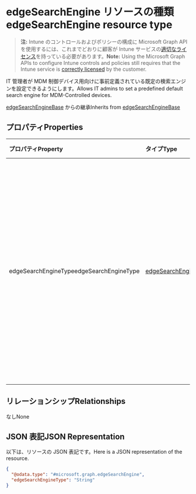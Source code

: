 # <a name="edgesearchengine-resource-type"></a><span data-ttu-id="a91f8-101">edgeSearchEngine リソースの種類</span><span class="sxs-lookup"><span data-stu-id="a91f8-101">edgeSearchEngine resource type</span></span>

> <span data-ttu-id="a91f8-102">**注:** Intune のコントロールおよびポリシーの構成に Microsoft Graph API を使用するには、これまでどおりに顧客が Intune サービスの[適切なライセンス](https://go.microsoft.com/fwlink/?linkid=839381)を持っている必要があります。</span><span class="sxs-lookup"><span data-stu-id="a91f8-102">**Note:** Using the Microsoft Graph APIs to configure Intune controls and policies still requires that the Intune service is [correctly licensed](https://go.microsoft.com/fwlink/?linkid=839381) by the customer.</span></span>

<span data-ttu-id="a91f8-103">IT 管理者が MDM 制御デバイス用向けに事前定義されている既定の検索エンジンを設定できるようにします。</span><span class="sxs-lookup"><span data-stu-id="a91f8-103">Allows IT admins to set a predefined default search engine for MDM-Controlled devices.</span></span>

<span data-ttu-id="a91f8-104">[edgeSearchEngineBase](../resources/intune_deviceconfig_edgesearchenginebase.md) からの継承</span><span class="sxs-lookup"><span data-stu-id="a91f8-104">Inherits from [edgeSearchEngineBase](../resources/intune_deviceconfig_edgesearchenginebase.md)</span></span>

## <a name="properties"></a><span data-ttu-id="a91f8-105">プロパティ</span><span class="sxs-lookup"><span data-stu-id="a91f8-105">Properties</span></span>
|<span data-ttu-id="a91f8-106">プロパティ</span><span class="sxs-lookup"><span data-stu-id="a91f8-106">Property</span></span>|<span data-ttu-id="a91f8-107">タイプ</span><span class="sxs-lookup"><span data-stu-id="a91f8-107">Type</span></span>|<span data-ttu-id="a91f8-108">説明</span><span class="sxs-lookup"><span data-stu-id="a91f8-108">Description</span></span>|
|:---|:---|:---|
|<span data-ttu-id="a91f8-109">edgeSearchEngineType</span><span class="sxs-lookup"><span data-stu-id="a91f8-109">edgeSearchEngineType</span></span>|[<span data-ttu-id="a91f8-110">edgeSearchEngineType</span><span class="sxs-lookup"><span data-stu-id="a91f8-110">edgeSearchEngineType</span></span>](../resources/intune_deviceconfig_edgesearchenginetype.md)|<span data-ttu-id="a91f8-p101">MDM 管理対象デバイス用の定義済みの既定の検索エンジンを設定するのには、IT 管理者を使用できます。使用可能な値: `default`、 `bing`。</span><span class="sxs-lookup"><span data-stu-id="a91f8-p101">Allows IT admins to set a predefined default search engine for MDM-Controlled devices. The possible values are: `default`, `bing`.</span></span>|

## <a name="relationships"></a><span data-ttu-id="a91f8-113">リレーションシップ</span><span class="sxs-lookup"><span data-stu-id="a91f8-113">Relationships</span></span>
<span data-ttu-id="a91f8-114">なし</span><span class="sxs-lookup"><span data-stu-id="a91f8-114">None</span></span>
## <a name="json-representation"></a><span data-ttu-id="a91f8-115">JSON 表記</span><span class="sxs-lookup"><span data-stu-id="a91f8-115">JSON Representation</span></span>
<span data-ttu-id="a91f8-116">以下は、リソースの JSON 表記です。</span><span class="sxs-lookup"><span data-stu-id="a91f8-116">Here is a JSON representation of the resource.</span></span>
<!--{
  "blockType": "resource",
  "@odata.type": "microsoft.graph.edgeSearchEngine"
}-->
``` json
{
  "@odata.type": "#microsoft.graph.edgeSearchEngine",
  "edgeSearchEngineType": "String"
}
```








